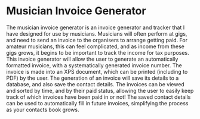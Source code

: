 # Musician Invoice Generator
The musician invoice generator is an invoice generator and tracker that I have designed for use by musicians.
Musicians will often perform at gigs, and need to send an invoice to the organisers to arrange getting paid.
For amateur musicians, this can feel complicated, and as income from these gigs grows, it begins to be important to track the income for tax purposes.
This invoice generator will allow the user to generate an automatically formatted invoice, with a systematically generated invoice number.
The invoice is made into an XPS document, which can be printed (including to PDF) by the user.
The generation of an invoice will save its details to a database, and also save the contact details.
The invoices can be viewed and sorted by time, and by their paid status, allowing the user to easily keep track of which invoices have been paid in or not!
The saved contact details can be used to automatically fill in future invoices, simplifying the process as your contacts book grows.
